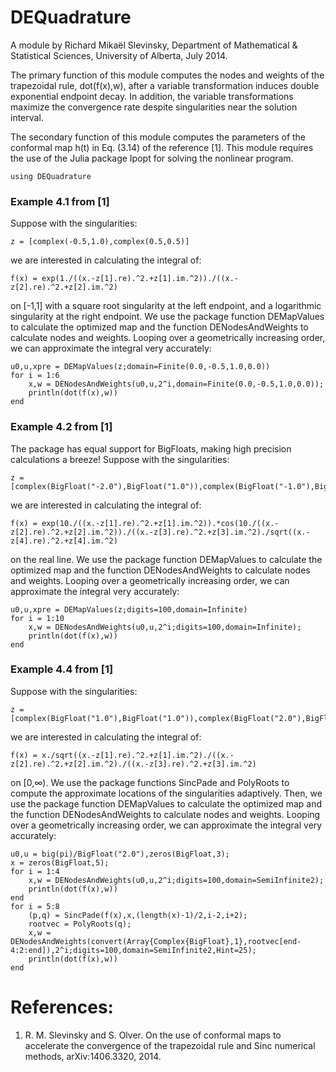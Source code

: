 # DEQuadrature

A module by Richard Mikaël Slevinsky,
Department of Mathematical & Statistical Sciences,
University of Alberta, July 2014.

The primary function of this module computes the nodes and weights
of the trapezoidal rule, dot(f(x),w), after a variable transformation induces 
double exponential endpoint decay. In addition, the variable transformations
maximize the convergence rate despite singularities near the solution interval.

The secondary function of this module computes the parameters of the
conformal map h(t) in Eq. (3.14) of the reference [1]. This module requires
the use of the Julia package Ipopt for solving the nonlinear program.


	using DEQuadrature


### Example 4.1 from [1]

Suppose with the singularities:


	z = [complex(-0.5,1.0),complex(0.5,0.5)]


we are interested in calculating the integral of:


	f(x) = exp(1./((x.-z[1].re).^2.+z[1].im.^2))./((x.-z[2].re).^2.+z[2].im.^2)


on [-1,1] with a square root singularity at the left endpoint, and a logarithmic singularity at the right endpoint. We use the package function DEMapValues to calculate the optimized map and the function DENodesAndWeights to calculate nodes and weights. Looping over a geometrically increasing order, we can approximate the integral very accurately:


	u0,u,xpre = DEMapValues(z;domain=Finite(0.0,-0.5,1.0,0.0))
	for i = 1:6
		x,w = DENodesAndWeights(u0,u,2^i,domain=Finite(0.0,-0.5,1.0,0.0));
		println(dot(f(x),w))
	end


### Example 4.2 from [1]

The package has equal support for BigFloats, making high precision calculations a breeze! Suppose with the singularities:


	z = [complex(BigFloat("-2.0"),BigFloat("1.0")),complex(BigFloat("-1.0"),BigFloat("0.5")),complex(BigFloat("1.0"),BigFloat("0.25")),complex(BigFloat("2.0"),BigFloat("1.0"))]


we are interested in calculating the integral of:


	f(x) = exp(10./((x.-z[1].re).^2.+z[1].im.^2)).*cos(10./((x.-z[2].re).^2.+z[2].im.^2))./((x.-z[3].re).^2.+z[3].im.^2)./sqrt((x.-z[4].re).^2.+z[4].im.^2)


on the real line. We use the package function DEMapValues to calculate the optimized map and the function DENodesAndWeights to calculate nodes and weights. Looping over a geometrically increasing order, we can approximate the integral very accurately:


	u0,u,xpre = DEMapValues(z;digits=100,domain=Infinite)
	for i = 1:10
		x,w = DENodesAndWeights(u0,u,2^i;digits=100,domain=Infinite);
		println(dot(f(x),w))
	end


### Example 4.4 from [1]

Suppose with the singularities:


	z = [complex(BigFloat("1.0"),BigFloat("1.0")),complex(BigFloat("2.0"),BigFloat("0.5")),complex(BigFloat("3.0"),BigFloat("1.0")/BigFloat("3.0"))]


we are interested in calculating the integral of:


	f(x) = x./sqrt((x.-z[1].re).^2.+z[1].im.^2)./((x.-z[2].re).^2.+z[2].im.^2)./((x.-z[3].re).^2.+z[3].im.^2)


on [0,∞). We use the package functions SincPade and PolyRoots to compute the approximate locations of the singularities adaptively. Then, we use the package function DEMapValues to calculate the optimized map and the function DENodesAndWeights to calculate nodes and weights. Looping over a geometrically increasing order, we can approximate the integral very accurately:


	u0,u = big(pi)/BigFloat("2.0"),zeros(BigFloat,3);
	x = zeros(BigFloat,5);
	for i = 1:4
		x,w = DENodesAndWeights(u0,u,2^i;digits=100,domain=SemiInfinite2);
		println(dot(f(x),w))
	end
	for i = 5:8
		(p,q) = SincPade(f(x),x,(length(x)-1)/2,i-2,i+2);
		rootvec = PolyRoots(q);
		x,w = DENodesAndWeights(convert(Array{Complex{BigFloat},1},rootvec[end-4:2:end]),2^i;digits=100,domain=SemiInfinite2,Hint=25);
		println(dot(f(x),w))
	end




# References:

 
   1.	R. M. Slevinsky and S. Olver. On the use of conformal maps
		to accelerate the convergence of the trapezoidal rule
		and Sinc numerical methods, arXiv:1406.3320, 2014.
